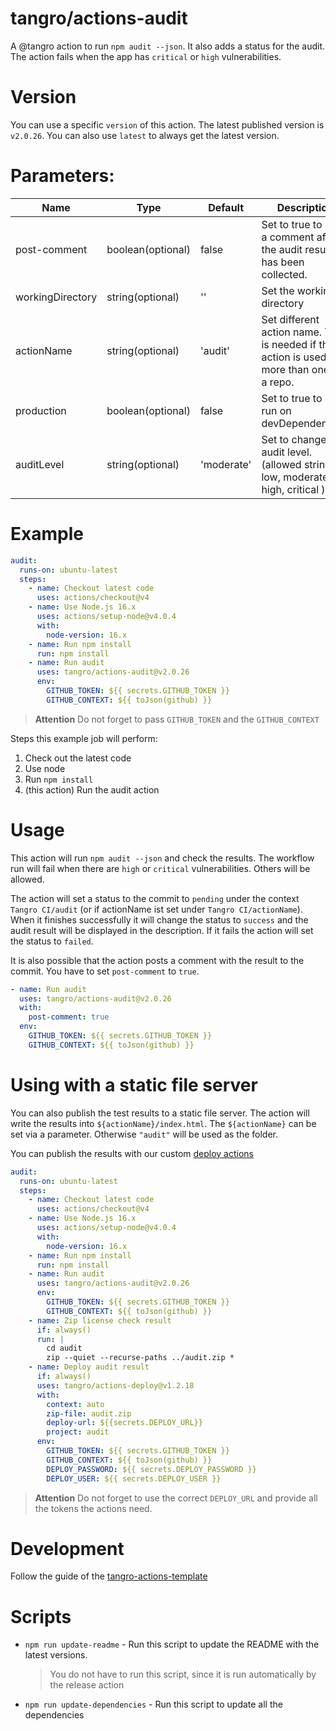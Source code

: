 # tangro/actions-audit

A @tangro action to run `npm audit --json`. It also adds a status for the audit. The action fails when the app has `critical` or `high` vulnerabilities.

# Version

You can use a specific `version` of this action. The latest published version is `v2.0.26`. You can also use `latest` to always get the latest version.

# Parameters:

| Name             | Type              | Default    | Description                                                                               |
| ---------------- | ----------------- | ---------- | ----------------------------------------------------------------------------------------- |
| post-comment     | boolean(optional) | false      | Set to true to post a comment after the audit result has been collected.                  |
| workingDirectory | string(optional)  | ''         | Set the working directory                                                                 |
| actionName       | string(optional)  | 'audit'    | Set different action name. This is needed if the action is used more than ones in a repo. |
| production       | boolean(optional) | false      | Set to true to not run on devDependencies.                                                |
| auditLevel       | string(optional)  | 'moderate' | Set to change audit level. (allowed strings low, moderate, high, critical )               |

# Example

```yml
audit:
  runs-on: ubuntu-latest
  steps:
    - name: Checkout latest code
      uses: actions/checkout@v4
    - name: Use Node.js 16.x
      uses: actions/setup-node@v4.0.4
      with:
        node-version: 16.x
    - name: Run npm install
      run: npm install
    - name: Run audit
      uses: tangro/actions-audit@v2.0.26
      env:
        GITHUB_TOKEN: ${{ secrets.GITHUB_TOKEN }}
        GITHUB_CONTEXT: ${{ toJson(github) }}
```

> **Attention** Do not forget to pass `GITHUB_TOKEN` and the `GITHUB_CONTEXT`

Steps this example job will perform:

1. Check out the latest code
2. Use node
3. Run `npm install`
4. (this action) Run the audit action

# Usage

This action will run `npm audit --json` and check the results. The workflow run will fail when there are `high` or `critical` vulnerabilities. Others will be allowed.

The action will set a status to the commit to `pending` under the context `Tangro CI/audit` (or if actionName ist set under `Tangro CI/actionName`). When it finishes successfully it will change the status to `success` and the audit result will be displayed in the description. If it fails the action will set the status to `failed`.

It is also possible that the action posts a comment with the result to the commit. You have to set `post-comment` to `true`.

```yml
- name: Run audit
  uses: tangro/actions-audit@v2.0.26
  with:
    post-comment: true
  env:
    GITHUB_TOKEN: ${{ secrets.GITHUB_TOKEN }}
    GITHUB_CONTEXT: ${{ toJson(github) }}
```

# Using with a static file server

You can also publish the test results to a static file server. The action will write the results into `${actionName}/index.html`. The `${actionName}` can be set via a parameter. Otherwise `"audit"` will be used as the folder.

You can publish the results with our custom [deploy actions](https://github.com/tangro/actions-deploy)

```yml
audit:
  runs-on: ubuntu-latest
  steps:
    - name: Checkout latest code
      uses: actions/checkout@v4
    - name: Use Node.js 16.x
      uses: actions/setup-node@v4.0.4
      with:
        node-version: 16.x
    - name: Run npm install
      run: npm install
    - name: Run audit
      uses: tangro/actions-audit@v2.0.26
      env:
        GITHUB_TOKEN: ${{ secrets.GITHUB_TOKEN }}
        GITHUB_CONTEXT: ${{ toJson(github) }}
    - name: Zip license check result
      if: always()
      run: |
        cd audit
        zip --quiet --recurse-paths ../audit.zip *
    - name: Deploy audit result
      if: always()
      uses: tangro/actions-deploy@v1.2.18
      with:
        context: auto
        zip-file: audit.zip
        deploy-url: ${{secrets.DEPLOY_URL}}
        project: audit
      env:
        GITHUB_TOKEN: ${{ secrets.GITHUB_TOKEN }}
        GITHUB_CONTEXT: ${{ toJson(github) }}
        DEPLOY_PASSWORD: ${{ secrets.DEPLOY_PASSWORD }}
        DEPLOY_USER: ${{ secrets.DEPLOY_USER }}
```

> **Attention** Do not forget to use the correct `DEPLOY_URL` and provide all the tokens the actions need.

# Development

Follow the guide of the [tangro-actions-template](https://github.com/tangro/tangro-actions-template)

# Scripts

- `npm run update-readme` - Run this script to update the README with the latest versions.

  > You do not have to run this script, since it is run automatically by the release action

- `npm run update-dependencies` - Run this script to update all the dependencies
